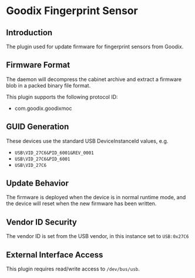 # Goodix Fingerprint Sensor

## Introduction

The plugin used for update firmware for fingerprint sensors from Goodix.

## Firmware Format

The daemon will decompress the cabinet archive and extract a firmware blob in
a packed binary file format.

This plugin supports the following protocol ID:

* com.goodix.goodixmoc

## GUID Generation

These devices use the standard USB DeviceInstanceId values, e.g.

* `USB\VID_27C6&PID_6001&REV_0001`
* `USB\VID_27C6&PID_6001`
* `USB\VID_27C6`

## Update Behavior

The firmware is deployed when the device is in normal runtime mode, and the
device will reset when the new firmware has been written.

## Vendor ID Security

The vendor ID is set from the USB vendor, in this instance set to `USB:0x27C6`

## External Interface Access

This plugin requires read/write access to `/dev/bus/usb`.
